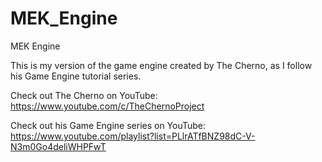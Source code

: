 # MEK_Engine
MEK Engine

This is my version of the game engine created by The Cherno, as I follow his Game Engine tutorial series.


Check out The Cherno on YouTube: https://www.youtube.com/c/TheChernoProject

Check out his Game Engine series on YouTube: https://www.youtube.com/playlist?list=PLlrATfBNZ98dC-V-N3m0Go4deliWHPFwT